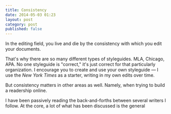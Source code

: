 ```yaml
---
title: Consistency
date: 2014-05-03 01:23
layout: post
category: post
published: false
---
```

In the editing field, you live and die by the consistency with which you edit your documents. 

That's why there are so many different types of styleguides. MLA, Chicago, APA. No one styleguide is "correct," it's just correct for that particularly organization. I encourage you to create and use your own styleguide &mdash; I use the _New York Times_ as a starter, writing in my own edits over time. 

But consistency matters in other areas as well. Namely, when trying to build a readership online. 

I have been passively reading the back-and-forths between several writers I follow. At the core, a lot of what has been discussed is the general 